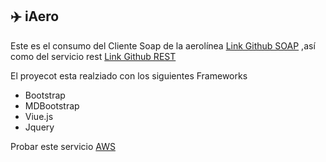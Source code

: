 ## :airplane: iAero

Este es el consumo del Cliente Soap de la aerolínea [Link Github SOAP](https://github.com/yaelmo21/aerolinea)
,así como del servicio rest [Link Github REST](https://github.com/yaelmo21/rest-aerolinea)

El proyecot esta realziado con los siguientes Frameworks

  * Bootstrap
  * MDBootstrap
  * Viue.js
  * Jquery
  
Probar este servicio [AWS](http://3.15.219.220)

